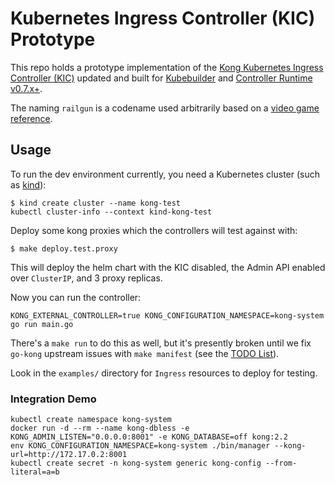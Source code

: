 # Kubernetes Ingress Controller (KIC) Prototype

This repo holds a prototype implementation of the [Kong Kubernetes Ingress Controller (KIC)][kic] updated and built for [Kubebuilder][kb] and [Controller Runtime v0.7.x+][ctrl].

The naming `railgun` is a codename used arbitrarily based on a [video game reference][q3].

## Usage

To run the dev environment currently, you need a Kubernetes cluster (such as [kind](https://github.com/kubernetes-sigs/kind)):

```shell
$ kind create cluster --name kong-test
kubectl cluster-info --context kind-kong-test
```

Deploy some kong proxies which the controllers will test against with:

```shell
$ make deploy.test.proxy
```

This will deploy the helm chart with the KIC disabled, the Admin API enabled over `ClusterIP`, and 3 proxy replicas.

Now you can run the controller:

```shell
KONG_EXTERNAL_CONTROLLER=true KONG_CONFIGURATION_NAMESPACE=kong-system go run main.go
```

There's a `make run` to do this as well, but it's presently broken until we fix `go-kong` upstream issues with `make manifest` (see the [TODO List](/TODO)).

Look in the `examples/` directory for `Ingress` resources to deploy for testing.

### Integration Demo

```shell
kubectl create namespace kong-system
docker run -d --rm --name kong-dbless -e KONG_ADMIN_LISTEN="0.0.0.0:8001" -e KONG_DATABASE=off kong:2.2
env KONG_CONFIGURATION_NAMESPACE=kong-system ./bin/manager --kong-url=http://172.17.0.2:8001
kubectl create secret -n kong-system generic kong-config --from-literal=a=b
```

[kic]:https://github.com/kong/kubernetes-ingress-controller
[kb]:https://github.com/kubernetes-sigs/kubebuilder
[ctrl]:https://github.com/kubernetes-sigs/controller-runtime/releases/tag/v0.7.0
[q3]:https://github.com/ioquake/ioq3
